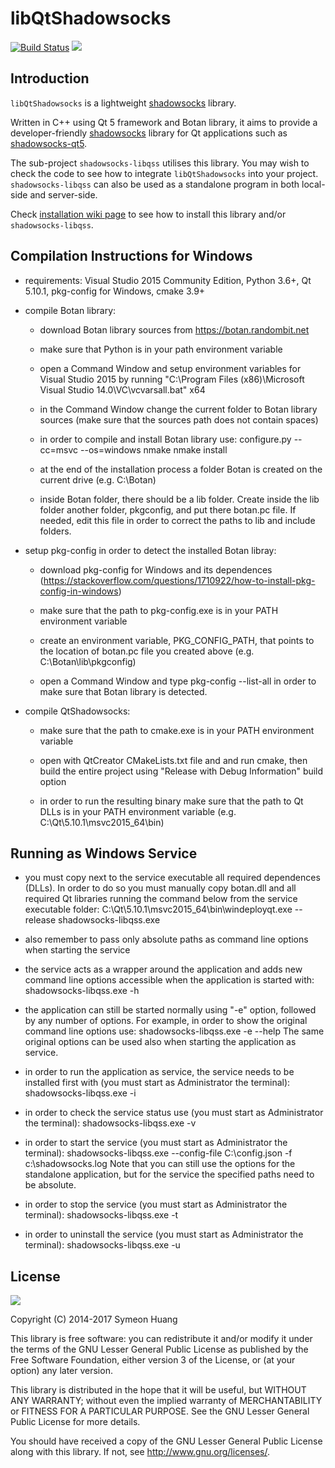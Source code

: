 libQtShadowsocks
================

[![Build Status](https://travis-ci.org/shadowsocks/libQtShadowsocks.svg?branch=master)](https://travis-ci.org/shadowsocks/libQtShadowsocks) <a href="https://copr.fedorainfracloud.org/coprs/librehat/shadowsocks/package/libQtShadowsocks/"><img src="https://copr.fedorainfracloud.org/coprs/librehat/shadowsocks/package/libQtShadowsocks/status_image/last_build.png" /></a>

Introduction
------------

`libQtShadowsocks` is a lightweight [shadowsocks][ss] library.

Written in C++ using Qt 5 framework and Botan library, it aims to provide a developer-friendly [shadowsocks][ss] library for Qt applications such as [shadowsocks-qt5](https://github.com/shadowsocks/shadowsocks-qt5/).

The sub-project `shadowsocks-libqss` utilises this library. You may wish to check the code to see how to integrate `libQtShadowsocks` into your project. `shadowsocks-libqss` can also be used as a standalone program in both local-side and server-side.

Check [installation wiki page](https://github.com/shadowsocks/libQtShadowsocks/wiki/Installation) to see how to install this library and/or `shadowsocks-libqss`.

[ss]: http://shadowsocks.org

Compilation Instructions for Windows
-------

* requirements: Visual Studio 2015 Community Edition, Python 3.6+, Qt 5.10.1, pkg-config for Windows, cmake 3.9+

* compile Botan library:

  - download Botan library sources from https://botan.randombit.net

  - make sure that Python is in your path environment variable

  - open a Command Window and setup environment variables for Visual Studio 2015 by running
    "C:\Program Files (x86)\Microsoft Visual Studio 14.0\VC\vcvarsall.bat" x64

  - in the Command Window change the current folder to Botan library sources (make sure that the sources path does not contain spaces)

  - in order to compile and install Botan library use:
    configure.py --cc=msvc --os=windows
    nmake
    nmake install

  - at the end of the installation process a folder Botan is created on the current drive (e.g. C:\Botan)

  - inside Botan folder, there should be a lib folder. Create inside the lib folder another folder, pkgconfig, and put there botan.pc file. If needed, edit this file in order to correct the paths to lib and include folders.

* setup pkg-config in order to detect the installed Botan libray:

  - download pkg-config for Windows and its dependences (https://stackoverflow.com/questions/1710922/how-to-install-pkg-config-in-windows)

  - make sure that the path to pkg-config.exe is in your PATH environment variable

  - create an environment variable, PKG_CONFIG_PATH, that points to the location of botan.pc file you created above (e.g. C:\Botan\lib\pkgconfig)

  - open a Command Window and type
    pkg-config --list-all
  in order to make sure that Botan library is detected.

* compile QtShadowsocks:

  - make sure that the path to cmake.exe is in your PATH environment variable

  - open with QtCreator CMakeLists.txt file and and run cmake, then build the entire project using "Release with Debug Information" build option

  - in order to run the resulting binary make sure that the path to Qt DLLs is in your PATH environment variable (e.g. C:\Qt\5.10.1\msvc2015_64\bin)

Running as Windows Service
-------

- you must copy next to the service executable all required dependences (DLLs). In order to do so you must manually copy botan.dll and all required Qt libraries running the command below from the service executable folder:
    C:\Qt\5.10.1\msvc2015_64\bin\windeployqt.exe --release shadowsocks-libqss.exe

- also remember to pass only absolute paths as command line options when starting the service

- the service acts as a wrapper around the application and adds new command line options accessible when the application is started with:
  shadowsocks-libqss.exe -h

- the application can still be started normally using "-e" option, followed by any number of options. For example, in order to show the original command line options use:
  shadowsocks-libqss.exe -e --help
The same original options can be used also when starting the application as service.

- in order to run the application as service, the service needs to be installed first with (you must start as Administrator the terminal):
  shadowsocks-libqss.exe -i

- in order to check the service status use (you must start as Administrator the terminal):
  shadowsocks-libqss.exe -v

- in order to start the service (you must start as Administrator the terminal):
  shadowsocks-libqss.exe --config-file C:\config.json -f c:\shadowsocks.log
Note that you can still use the options for the standalone application, but for the service the specified paths need to be absolute.

- in order to stop the service (you must start as Administrator the terminal):
  shadowsocks-libqss.exe -t

- in order to uninstall the service (you must start as Administrator the terminal):
  shadowsocks-libqss.exe -u

License
-------

![](http://www.gnu.org/graphics/lgplv3-147x51.png)

Copyright (C) 2014-2017 Symeon Huang

This library is free software: you can redistribute it and/or modify
it under the terms of the GNU Lesser General Public License as
published by the Free Software Foundation, either version 3 of the
License, or (at your option) any later version.

This library is distributed in the hope that it will be useful,
but WITHOUT ANY WARRANTY; without even the implied warranty of
MERCHANTABILITY or FITNESS FOR A PARTICULAR PURPOSE.  See the
GNU Lesser General Public License for more details.

You should have received a copy of the GNU Lesser General Public License
along with this library. If not, see <http://www.gnu.org/licenses/>.
